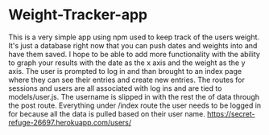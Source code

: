 # Weight-Tracker-app
This is a very simple app using npm used to keep track of the users weight. It's just a database right now that you can push dates and weights into and have them saved. I hope to be able to add more functionality with the ability to graph your results with the date as the x axis and the weight as the y axis. The user is prompted to log in and than brought to an index page where they can see their entries and create new entries. The routes for sessions and users are all associated with log ins and are tied to models/user.js. The username is slipped in with the rest the of data through the post route. Everything under /index route the user needs to be logged in for because all the data is pulled based on their user name.
https://secret-refuge-26697.herokuapp.com/users/
